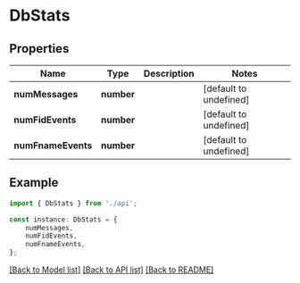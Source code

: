 # DbStats


## Properties

Name | Type | Description | Notes
------------ | ------------- | ------------- | -------------
**numMessages** | **number** |  | [default to undefined]
**numFidEvents** | **number** |  | [default to undefined]
**numFnameEvents** | **number** |  | [default to undefined]

## Example

```typescript
import { DbStats } from './api';

const instance: DbStats = {
    numMessages,
    numFidEvents,
    numFnameEvents,
};
```

[[Back to Model list]](../README.md#documentation-for-models) [[Back to API list]](../README.md#documentation-for-api-endpoints) [[Back to README]](../README.md)
